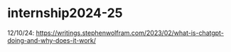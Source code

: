 # internship2024-25

12/10/24:
https://writings.stephenwolfram.com/2023/02/what-is-chatgpt-doing-and-why-does-it-work/
